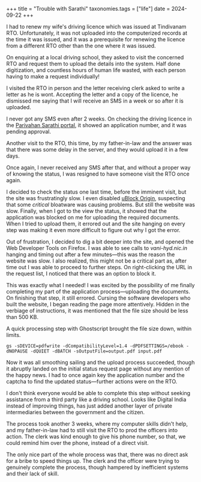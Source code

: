 +++
title = "Trouble with Sarathi"
taxonomies.tags = ["life"]
date = 2024-09-22
+++

I had to renew my wife's driving licence which was issued at Tindivanam RTO.
Unfortunately, it was not uploaded into the computerized records at the time it
was issued, and it was a prerequisite for renewing the licence from a different
RTO other than the one where it was issued.

On enquiring at a local driving school, they asked to visit the concerned RTO
and request them to upload the details into the system. Half done digitization,
and countless hours of human life wasted, with each person having to make a request
individually!

I visited the RTO in person and the letter receiving clerk asked to write a
letter as he is wont. Accepting the letter and a copy of the licence, he
dismissed me saying that I will receive an SMS in a week or so after it is
uploaded.

I never got any SMS even after 2 weeks. On checking the driving licence in the
[Parivahan Sarathi portal](https://sarathi.parivahan.gov.in/sarathiservice/stateSelection.do), it
showed an application number, and it was pending approval.

Another visit to the RTO, this time, by my father-in-law and the answer was that
there was some delay in the server, and they would upload it in a few days.

Once again, I never received any SMS after that, and without a proper way of
knowing the status, I was resigned to have someone visit the RTO once again.

I decided to check the status one last time, before the imminent visit, but the
site was frustratingly slow. I even disabled [uBlock
Origin](https://en.wikipedia.org/wiki/UBlock_Origin),
suspecting that some _critical_ bloatware was causing problems. But still the
website was slow. Finally, when I got to the view the status, it showed that the
application was blocked on me for uploading the required documents. When I tried
to upload them, it errored out and the site hanging on every step was
making it even more difficult to figure out why I got the error.

Out of frustration, I decided to dig a bit deeper into the site, and
opened the Web Developer Tools on Firefox. I was able to see calls to
_vani-hyd.nic.in_ hanging and timing out after a few minutes—this was the
reason the website was slow. I also realized, this might not be a critical
part as, after time out I was able to proceed to further steps. On
right-clicking the URL in the request list, I noticed that there was an option
to block it.

This was exactly what I needed! I was excited by the possibility of me
finally completing my part of the application process—uploading the documents.
On finishing that step, it still errored. Cursing the software developers who built the
website, I began reading the page more attentively. Hidden in the verbiage of
instructions, it was mentioned that the file size should be less than 500 KB.

A quick processing step with Ghostscript brought the file size down, within
limits.

    gs -sDEVICE=pdfwrite -dCompatibilityLevel=1.4 -dPDFSETTINGS=/ebook -dNOPAUSE -dQUIET -dBATCH -sOutputFile=output.pdf input.pdf

Now it was all smoothing sailing and the upload process succeeded, though it
abruptly landed on the initial status request page without any mention of the
happy news. I had to once again key the application number and the captcha to
find the updated status—further actions were on the RTO.

I don't think everyone would be able to complete this step without
seeking assistance from a third party like a driving school. Looks like Digital
India instead of improving things, has just added another layer of
private intermediaries between the government and the citizen.

The process took another 3 weeks, where my computer skills didn't help, and my
father-in-law had to still visit the RTO to prod the officers into action. The
clerk was kind enough to give his phone number, so that, we could remind him
over the phone, instead of a direct visit.

The only nice part of the whole process was that, there was no direct ask for a
bribe to speed things up. The clerk and the officer were trying to genuinely
complete the process, though hampered by inefficient systems and their lack
of skill.
